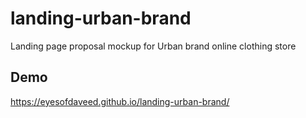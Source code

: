 # landing-urban-brand
Landing page proposal mockup for Urban brand online clothing store

## Demo
https://eyesofdaveed.github.io/landing-urban-brand/

